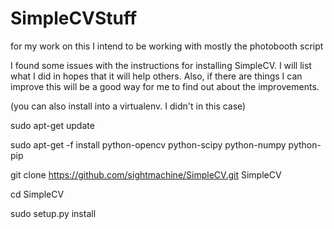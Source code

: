 SimpleCVStuff
=============

for my work on this I intend to be working with mostly the photobooth script

I found some issues with the instructions for installing SimpleCV.
I will list what I did in hopes that it will help others.
Also, if there are things I can improve this will be a good way for me to find out about the improvements.


(you can also install into a virtualenv. I didn't in this case)


sudo apt-get update


sudo apt-get -f install python-opencv python-scipy python-numpy python-pip 


git clone https://github.com/sightmachine/SimpleCV.git SimpleCV


cd SimpleCV


sudo setup.py install
